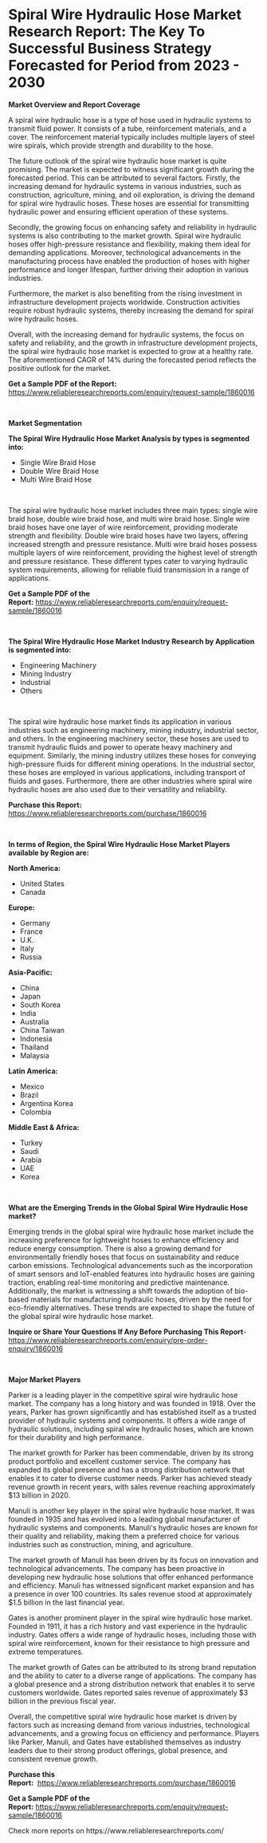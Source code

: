 <p><h1>Spiral Wire Hydraulic Hose Market Research Report: The Key To Successful Business Strategy Forecasted for Period from 2023 - 2030</h1></p><p><strong>Market Overview and Report Coverage</strong></p>
<p><p>A spiral wire hydraulic hose is a type of hose used in hydraulic systems to transmit fluid power. It consists of a tube, reinforcement materials, and a cover. The reinforcement material typically includes multiple layers of steel wire spirals, which provide strength and durability to the hose.</p><p>The future outlook of the spiral wire hydraulic hose market is quite promising. The market is expected to witness significant growth during the forecasted period. This can be attributed to several factors. Firstly, the increasing demand for hydraulic systems in various industries, such as construction, agriculture, mining, and oil exploration, is driving the demand for spiral wire hydraulic hoses. These hoses are essential for transmitting hydraulic power and ensuring efficient operation of these systems.</p><p>Secondly, the growing focus on enhancing safety and reliability in hydraulic systems is also contributing to the market growth. Spiral wire hydraulic hoses offer high-pressure resistance and flexibility, making them ideal for demanding applications. Moreover, technological advancements in the manufacturing process have enabled the production of hoses with higher performance and longer lifespan, further driving their adoption in various industries.</p><p>Furthermore, the market is also benefiting from the rising investment in infrastructure development projects worldwide. Construction activities require robust hydraulic systems, thereby increasing the demand for spiral wire hydraulic hoses.</p><p>Overall, with the increasing demand for hydraulic systems, the focus on safety and reliability, and the growth in infrastructure development projects, the spiral wire hydraulic hose market is expected to grow at a healthy rate. The aforementioned CAGR of 14% during the forecasted period reflects the positive outlook for the market.</p></p>
<p><strong>Get a Sample PDF of the Report:</strong> <a href="https://www.reliableresearchreports.com/enquiry/request-sample/1860016">https://www.reliableresearchreports.com/enquiry/request-sample/1860016</a></p>
<p>&nbsp;</p>
<p><strong>Market Segmentation</strong></p>
<p><strong>The Spiral Wire Hydraulic Hose Market Analysis by types is segmented into:</strong></p>
<p><ul><li>Single Wire Braid Hose</li><li>Double Wire Braid Hose</li><li>Multi Wire Braid Hose</li></ul></p>
<p>&nbsp;</p>
<p><p>The spiral wire hydraulic hose market includes three main types: single wire braid hose, double wire braid hose, and multi wire braid hose. Single wire braid hoses have one layer of wire reinforcement, providing moderate strength and flexibility. Double wire braid hoses have two layers, offering increased strength and pressure resistance. Multi wire braid hoses possess multiple layers of wire reinforcement, providing the highest level of strength and pressure resistance. These different types cater to varying hydraulic system requirements, allowing for reliable fluid transmission in a range of applications.</p></p>
<p><strong>Get a Sample PDF of the Report:</strong>&nbsp;<a href="https://www.reliableresearchreports.com/enquiry/request-sample/1860016">https://www.reliableresearchreports.com/enquiry/request-sample/1860016</a></p>
<p>&nbsp;</p>
<p><strong>The Spiral Wire Hydraulic Hose Market Industry Research by Application is segmented into:</strong></p>
<p><ul><li>Engineering Machinery</li><li>Mining Industry</li><li>Industrial</li><li>Others</li></ul></p>
<p>&nbsp;</p>
<p><p>The spiral wire hydraulic hose market finds its application in various industries such as engineering machinery, mining industry, industrial sector, and others. In the engineering machinery sector, these hoses are used to transmit hydraulic fluids and power to operate heavy machinery and equipment. Similarly, the mining industry utilizes these hoses for conveying high-pressure fluids for different mining operations. In the industrial sector, these hoses are employed in various applications, including transport of fluids and gases. Furthermore, there are other industries where spiral wire hydraulic hoses are also used due to their versatility and reliability.</p></p>
<p><strong>Purchase this Report:</strong>&nbsp; <a href="https://www.reliableresearchreports.com/purchase/1860016">https://www.reliableresearchreports.com/purchase/1860016</a></p>
<p>&nbsp;</p>
<p><strong>In terms of Region, the Spiral Wire Hydraulic Hose Market Players available by Region are:</strong></p>
<p>
    <p> <strong> North America: </strong>
        <ul>
            <li>United States</li>
            <li>Canada</li>
        </ul>
        </p> 
    <p> <strong> Europe: </strong>
        <ul>
            <li>Germany</li>
            <li>France</li>
            <li>U.K.</li>
            <li>Italy</li>
            <li>Russia</li>
        </ul>
        </p> 
    <p> <strong> Asia-Pacific: </strong>
        <ul>
            <li>China</li>
            <li>Japan</li>
            <li>South Korea</li>
            <li>India</li>
            <li>Australia</li>
            <li>China Taiwan</li>
            <li>Indonesia</li>
            <li>Thailand</li>
            <li>Malaysia</li>
        </ul>
        </p> 
    <p> <strong> Latin America: </strong>
        <ul>
            <li>Mexico</li>
            <li>Brazil</li>
            <li>Argentina Korea</li>
            <li>Colombia</li>
        </ul>
        </p> 
    <p> <strong> Middle East & Africa: </strong>
        <ul>
            <li>Turkey</li>
            <li>Saudi</li>
            <li>Arabia</li>
            <li>UAE</li>
            <li>Korea</li>
        </ul>
    </p>
    </p>
<p>&nbsp;</p>
<p><strong>What are the Emerging Trends in the Global Spiral Wire Hydraulic Hose market?</strong></p>
<p><p>Emerging trends in the global spiral wire hydraulic hose market include the increasing preference for lightweight hoses to enhance efficiency and reduce energy consumption. There is also a growing demand for environmentally friendly hoses that focus on sustainability and reduce carbon emissions. Technological advancements such as the incorporation of smart sensors and IoT-enabled features into hydraulic hoses are gaining traction, enabling real-time monitoring and predictive maintenance. Additionally, the market is witnessing a shift towards the adoption of bio-based materials for manufacturing hydraulic hoses, driven by the need for eco-friendly alternatives. These trends are expected to shape the future of the global spiral wire hydraulic hose market.</p></p>
<p><strong>Inquire or Share Your Questions If Any Before Purchasing This Report</strong>- <a href="https://www.reliableresearchreports.com/enquiry/pre-order-enquiry/1860016">https://www.reliableresearchreports.com/enquiry/pre-order-enquiry/1860016</a></p>
<p>&nbsp;</p>
<p><strong>Major Market Players</strong></p>
<p><p>Parker is a leading player in the competitive spiral wire hydraulic hose market. The company has a long history and was founded in 1918. Over the years, Parker has grown significantly and has established itself as a trusted provider of hydraulic systems and components. It offers a wide range of hydraulic solutions, including spiral wire hydraulic hoses, which are known for their durability and high performance.</p><p>The market growth for Parker has been commendable, driven by its strong product portfolio and excellent customer service. The company has expanded its global presence and has a strong distribution network that enables it to cater to diverse customer needs. Parker has achieved steady revenue growth in recent years, with sales revenue reaching approximately $13 billion in 2020.</p><p>Manuli is another key player in the spiral wire hydraulic hose market. It was founded in 1935 and has evolved into a leading global manufacturer of hydraulic systems and components. Manuli's hydraulic hoses are known for their quality and reliability, making them a preferred choice for various industries such as construction, mining, and agriculture.</p><p>The market growth of Manuli has been driven by its focus on innovation and technological advancements. The company has been proactive in developing new hydraulic hose solutions that offer enhanced performance and efficiency. Manuli has witnessed significant market expansion and has a presence in over 100 countries. Its sales revenue stood at approximately $1.5 billion in the last financial year.</p><p>Gates is another prominent player in the spiral wire hydraulic hose market. Founded in 1911, it has a rich history and vast experience in the hydraulic industry. Gates offers a wide range of hydraulic hoses, including those with spiral wire reinforcement, known for their resistance to high pressure and extreme temperatures.</p><p>The market growth of Gates can be attributed to its strong brand reputation and the ability to cater to a diverse range of applications. The company has a global presence and a strong distribution network that enables it to serve customers worldwide. Gates reported sales revenue of approximately $3 billion in the previous fiscal year.</p><p>Overall, the competitive spiral wire hydraulic hose market is driven by factors such as increasing demand from various industries, technological advancements, and a growing focus on efficiency and performance. Players like Parker, Manuli, and Gates have established themselves as industry leaders due to their strong product offerings, global presence, and consistent revenue growth.</p></p>
<p><strong>Purchase this Report:</strong>&nbsp;&nbsp;<a href="https://www.reliableresearchreports.com/purchase/1860016">https://www.reliableresearchreports.com/purchase/1860016</a></p>
<p></p>
<p><strong>Get a Sample PDF of the Report:</strong>&nbsp;<a href="https://www.reliableresearchreports.com/enquiry/request-sample/1860016">https://www.reliableresearchreports.com/enquiry/request-sample/1860016</a></p>
<p>Check more reports on https://www.reliableresearchreports.com/</p>
